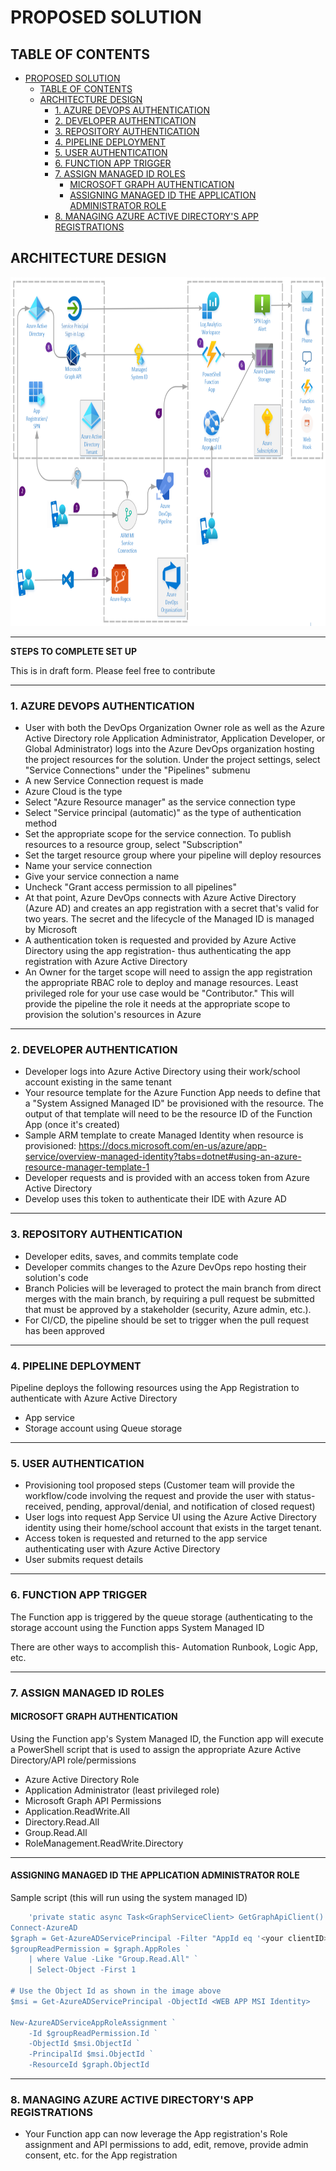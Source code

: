 # PROPOSED SOLUTION

## TABLE OF CONTENTS

- [PROPOSED SOLUTION](#proposed-solution)
  - [TABLE OF CONTENTS](#table-of-contents)
  - [ARCHITECTURE DESIGN](#architecture-design)
    - [1. AZURE DEVOPS AUTHENTICATION](#1-azure-devops-authentication)
    - [2. DEVELOPER AUTHENTICATION](#2-developer-authentication)
    - [3. REPOSITORY AUTHENTICATION](#3-repository-authentication)
    - [4. PIPELINE DEPLOYMENT](#4-pipeline-deployment)
    - [5. USER AUTHENTICATION](#5-user-authentication)
    - [6. FUNCTION APP TRIGGER](#6-function-app-trigger)
    - [7. ASSIGN MANAGED ID ROLES](#7-assign-managed-id-roles)
      - [MICROSOFT GRAPH AUTHENTICATION](#microsoft-graph-authentication)
      - [ASSIGNING MANAGED ID THE APPLICATION ADMINISTRATOR ROLE](#assigning-managed-id-the-application-administrator-role)
    - [8. MANAGING AZURE ACTIVE DIRECTORY'S APP REGISTRATIONS](#8-managing-azure-active-directorys-app-registrations)

## ARCHITECTURE DESIGN

<img src="images/adoArch.png" alt="Employee data" width="800" height="558" title="Architecture Design">

---

**STEPS TO COMPLETE SET UP**

This is in draft form. Please feel free to contribute

---

### 1. AZURE DEVOPS AUTHENTICATION
- User with both the DevOps Organization Owner role as well as the Azure Active Directory role Application Administrator, Application Developer, or Global Administrator) logs into the Azure DevOps organization hosting the project resources for the solution. Under the project settings, select "Service Connections" under the "Pipelines" submenu
- A new Service Connection request is made
- Azure Cloud is the type
- Select "Azure Resource manager" as the service connection type
- Select "Service principal (automatic)" as the type of authentication method
- Set the appropriate scope for the service connection. To publish resources to a resource group, select "Subscription"
- Set the target resource group where your pipeline will deploy resources
- Name your service connection
- Give your service connection a name
- Uncheck "Grant access permission to all pipelines"
- At that point, Azure DevOps connects with Azure Active Directory (Azure AD) and creates an app registration with a secret that's valid for two years. The secret and the lifecycle of the Managed ID is managed by Microsoft
- A authentication token is requested and provided by Azure Active Directory using the app registration- thus authenticating the app registration with Azure Active Directory
- An Owner for the target scope will need to assign the app registration the appropriate RBAC role to deploy and manage resources. Least privileged role for your use case would be "Contributor." This will provide the pipeline the role it needs at the appropriate scope to provision the solution's resources in Azure

---

### 2. DEVELOPER AUTHENTICATION
- Developer logs into Azure Active Directory using their work/school account existing in the same tenant
- Your resource template for the Azure Function App needs to define that a "System Assigned Managed ID" be provisioned with the resource. The output of that template will need to be the resource ID of the Function App (once it's created)
- Sample ARM template to create Managed Identity when resource is provisioned: https://docs.microsoft.com/en-us/azure/app-service/overview-managed-identity?tabs=dotnet#using-an-azure-resource-manager-template-1
- Developer requests and is provided with an access token from Azure Active Directory
- Develop uses this token to authenticate their IDE with Azure AD

---

### 3. REPOSITORY AUTHENTICATION
- Developer edits, saves, and commits template code
- Developer commits changes to the Azure DevOps repo hosting their solution's code
- Branch Policies will be leveraged to protect the main branch from direct merges with the main branch, by requiring a pull request be submitted that must be approved by a stakeholder (security, Azure admin, etc.).
- For CI/CD, the pipeline should be set to trigger when the pull request has been approved

---

### 4. PIPELINE DEPLOYMENT

Pipeline deploys the following resources using the App Registration to authenticate with Azure Active Directory
- App service
- Storage account using Queue storage

---

### 5. USER AUTHENTICATION
- Provisioning tool proposed steps (Customer team will provide the workflow/code involving the request and provide the user with status- received, pending, approval/denial, and notification of closed request)
- User logs into request App Service UI using the Azure Active Directory identity using their home/school account that exists in the target tenant.
- Access token is requested and returned to the app service authenticating user with Azure Active Directory
- User submits request details

---

### 6. FUNCTION APP TRIGGER

The Function app is triggered by the queue storage (authenticating to the storage account using the Function apps System Managed ID

There are other ways to accomplish this- Automation Runbook, Logic App, etc.

---

### 7. ASSIGN MANAGED ID ROLES

#### MICROSOFT GRAPH AUTHENTICATION

Using the Function app's System Managed ID, the Function app will execute a PowerShell script that is used to assign the appropriate Azure Active Directory/API role/permissions
- Azure Active Directory Role
-   Application Administrator (least privileged role)
- Microsoft Graph API Permissions
- Application.ReadWrite.All
- Directory.Read.All
- Group.Read.All
- RoleManagement.ReadWrite.Directory

---

#### ASSIGNING MANAGED ID THE APPLICATION ADMINISTRATOR ROLE

Sample script (this will run using the system managed ID)

```powershell
    'private static async Task<GraphServiceClient> GetGraphApiClient()
Connect-AzureAD
$graph = Get-AzureADServicePrincipal -Filter "AppId eq '<your clientID>'"
$groupReadPermission = $graph.AppRoles `
    | where Value -Like "Group.Read.All" `
    | Select-Object -First 1

# Use the Object Id as shown in the image above
$msi = Get-AzureADServicePrincipal -ObjectId <WEB APP MSI Identity>

New-AzureADServiceAppRoleAssignment `
    -Id $groupReadPermission.Id `
    -ObjectId $msi.ObjectId `
    -PrincipalId $msi.ObjectId `
    -ResourceId $graph.ObjectId
```

---

### 8. MANAGING AZURE ACTIVE DIRECTORY'S APP REGISTRATIONS
- Your Function app can now leverage the App registration's Role assignment and API permissions to add, edit, remove, provide admin consent, etc. for the App registration